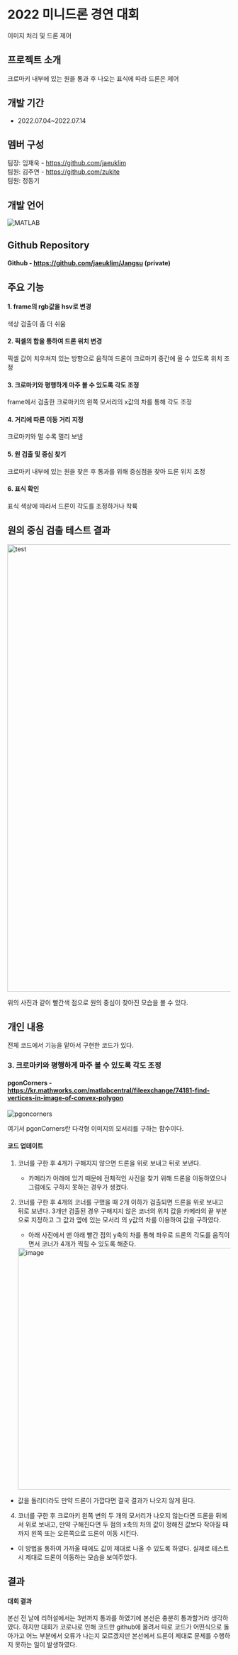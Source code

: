 # 2022 미니드론 경연 대회
이미지 처리 및 드론 제어

## 프로젝트 소개
크로마키 내부에 있는 원을 통과 후 나오는 표식에 따라 드론은 제어

## 개발 기간
* 2022.07.04~2022.07.14

## 멤버 구성
팀장: 임재욱 - <https://github.com/jaeuklim><br>
팀원: 김주연 - <https://github.com/zukite><br>
팀원: 정동기

## 개발 언어
![MATLAB](https://img.shields.io/badge/MATLAB-FC6D26?style=flat&logo)

## Github Repository
#### Github - <https://github.com/jaeuklim/Jangsu> (private)

## 주요 기능
#### 1. frame의 rgb값을 hsv로 변경
색상 검출이 좀 더 쉬움
#### 2. 픽셀의 합을 통하여 드론 위치 변경
픽셀 값이 치우쳐저 있는 방향으로 움직여 드론이 크로마키 중간에 올 수 있도록 위치 조정
#### 3. 크로마키와 평행하게 마주 볼 수 있도록 각도 조정
frame에서 검출한 크로마키의 왼쪽 모서리의 x값의 차를 통해 각도 조정
#### 4. 거리에 따른 이동 거리 지정
크로마키와 멀 수록 멀리 보냄
#### 5. 원 검출 및 중심 찾기
크로마키 내부에 있는 원을 찾은 후 통과를 위해 중심점을 찾아 드론 위치 조정
#### 6. 표식 확인
표식 색상에 따라서 드론이 각도를 조정하거나 착륙

## 원의 중심 검출 테스트 결과
<img width="1009" alt="test" src="https://github.com/jeongdonggi/dron/assets/100845304/49e838af-1db9-4995-9837-e738c9f014d9">

위의 사진과 같이 빨간색 점으로 원의 중심이 찾아진 모습을 볼 수 있다.

## 개인 내용

전체 코드에서 기능을 맡아서 구현한 코드가 있다.
### 3. 크로마키와 평행하게 마주 볼 수 있도록 각도 조정

#### pgonCorners - <https://kr.mathworks.com/matlabcentral/fileexchange/74181-find-vertices-in-image-of-convex-polygon>
![pgoncorners](https://github.com/jeongdonggi/dron/assets/100845304/f9bd3ac3-a3f1-41e2-ae27-9cc87357a83e)

여기서 pgonCorners란 다각형 이미지의 모서리를 구하는 함수이다.

#### 코드 업데이트
1. 코너를 구한 후 4개가 구해지지 않으면 드론을 위로 보내고 뒤로 보낸다.
   - 카메라가 아래에 있기 때문에 전체적인 사진을 찾기 위해 드론을 이동하였으나 그럼에도 구하지 못하는 경우가 생겼다.
  
2. 코너를 구한 후 4개의 코너를 구했을 때 2개 이하가 검출되면 드론을 위로 보내고 뒤로 보낸다. 3개만 검출된 경우 구해지지 않은 코너의 위치 값을 카메라의 끝 부분으로 지정하고 그 값과 옆에 있는 모서리 의 y값의 차를 이용하여 값을 구하였다.
   - 아래 사진에서 맨 아래 빨간 점의 y축의 차를 통해 좌우로 드론의 각도를 움직이면서 코너가 4개가 찍힐 수 있도록 해준다.
   <img width="545" alt="image"             src="https://github.com/jeongdonggi/dron/assets/100845304/ac435d2c-7142-4ea3-a726-8d407257d1d1">
   
 - 값을 돌리더라도 만약 드론이 가깝다면 결국 결과가 나오지 않게 된다.

4.  코너를 구한 후 크로마키 왼쪽 변의 두 개의 모서리가 나오지 않는다면 드론을 뒤에서 위로 보내고, 만약 구해진다면 두 점의 x축의 차의 값이 정해진 값보다 작아질 때까지 왼쪽 또는 오른쪽으로 드론이 이동 시킨다.
   - 이 방법을 통하여 가까울 때에도 값이 제대로 나올 수 있도록 하였다. 실제로 테스트 시 제대로 드론이 이동하는 모습을 보여주었다.

## 결과

#### 대회 결과
본선 전 날에 리허설에서는 3번까지 통과를 하였기에 본선은 충분히 통과할거라 생각하였다. 하지만 대회가 코로나로 인해 코드만 github에 올려서 따로 코드가 어떤식으로 돌아가고 어느 부분에서 오류가 나는지 모르겠지만 본선에서 드론이 제대로 문제를 수행하지 못하는 일이 발생하였다.
